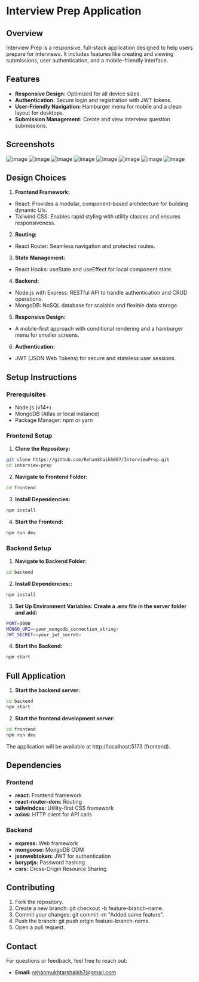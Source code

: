 # Interview Prep Application
## Overview
Interview Prep is a responsive, full-stack application designed to help users prepare for interviews. It includes features like creating and viewing submissions, user authentication, and a mobile-friendly interface.
## Features
- **Responsive Design:** Optimized for all device sizes.
- **Authentication:** Secure login and registration with JWT tokens.
- **User-Friendly Navigation:** Hamburger menu for mobile and a clean layout for desktops.
- **Submission Management:** Create and view interview question submissions.

## Screenshots
![image](https://github.com/user-attachments/assets/19f9a239-1d70-429c-9113-725eda310dcf)
![image](https://github.com/user-attachments/assets/11466173-ab50-4e08-943f-5b66db503e1d)
![image](https://github.com/user-attachments/assets/54800412-ed96-4b5a-a0e6-6f8274dbe536)
![image](https://github.com/user-attachments/assets/7b5d9841-7376-42ff-9e30-937a467acf2a)
![image](https://github.com/user-attachments/assets/ead00b9e-5a34-4109-b74c-7d4648dbc226)
![image](https://github.com/user-attachments/assets/45e69272-b301-42f8-9767-12ef2f48c727)
![image](https://github.com/user-attachments/assets/afa6e04d-24df-4cc3-ad8c-1dda0a834661)
![image](https://github.com/user-attachments/assets/7decfa03-f656-49fa-a0cd-c0e3cbe35a3f)




## Design Choices
1. **Frontend Framework:**
- React: Provides a modular, component-based architecture for building dynamic UIs.
- Tailwind CSS: Enables rapid styling with utility classes and ensures responsiveness.
2. **Routing:**
- React Router: Seamless navigation and protected routes.
3. **State Management:**
- React Hooks: useState and useEffect for local component state.
4. **Backend:**
- Node.js with Express: RESTful API to handle authentication and CRUD operations.
- MongoDB: NoSQL database for scalable and flexible data storage.
5. **Responsive Design:**
- A mobile-first approach with conditional rendering and a hamburger menu for smaller screens.
6. **Authentication:**
- JWT (JSON Web Tokens) for secure and stateless user sessions.

## Setup Instructions
### Prerequisites
- Node.js (v14+)
- MongoDB (Atlas or local instance)
- Package Manager: npm or yarn
### Frontend Setup
1. **Clone the Repository:**
``` bash
git clone https://github.com/RehanShaikh007/InterviewPrep.git
cd interview-prep
```
2. **Navigate to Frontend Folder:**
``` bash
cd frontend
```
3. **Install Dependencies:**
``` bash
npm install
```
4. **Start the Frontend:**
``` bash
npm run dev
```
### Backend Setup
1. **Navigate to Backend Folder:**
``` bash
cd backend
```
2. **Install Dependencies::**
``` bash
npm install
```
3. **Set Up Environment Variables: Create a .env file in the server folder and add:**
``` bash
PORT=3000
MONGO_URI=<your_mongodb_connection_string>
JWT_SECRET=<your_jwt_secret>
```
4. **Start the Backend:**
``` bash
npm start
```

## Full Application
1. **Start the backend server:**
``` bash
cd backend
npm start
```
2. **Start the frontend development server:**
``` bash
cd frontend
npm run dev
```
The application will be available at http://localhost:5173 (frontend).

## Dependencies
### Frontend
- **react:** Frontend framework
- **react-router-dom:** Routing
- **tailwindcss:** Utility-first CSS framework
- **axios:** HTTP client for API calls
### Backend
- **express:** Web framework
- **mongoose:** MongoDB ODM
- **jsonwebtoken:** JWT for authentication
- **bcryptjs:** Password hashing
- **cors:** Cross-Origin Resource Sharing

## Contributing
1. Fork the repository.
2. Create a new branch: git checkout -b feature-branch-name.
3. Commit your changes: git commit -m "Added some feature".
4. Push the branch: git push origin feature-branch-name.
5. Open a pull request.

## Contact
For questions or feedback, feel free to reach out:
- **Email:** rehanmukhtarshaikh7@gmail.com
